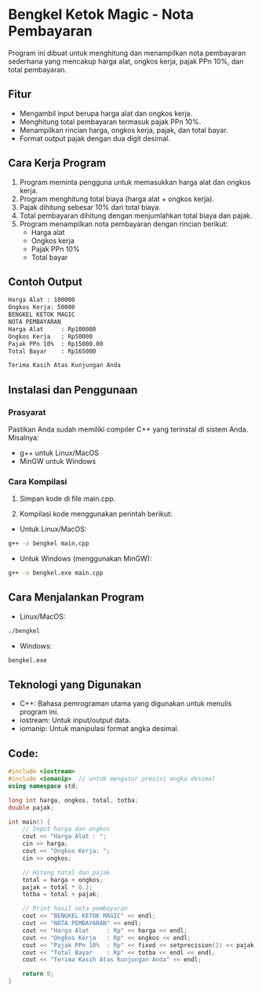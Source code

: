 # Bengkel Ketok Magic - Nota Pembayaran

Program ini dibuat untuk menghitung dan menampilkan nota pembayaran sederhana yang mencakup harga alat, ongkos kerja, pajak PPn 10%, dan total pembayaran.

## Fitur

- Mengambil input berupa harga alat dan ongkos kerja.
- Menghitung total pembayaran termasuk pajak PPn 10%.
- Menampilkan rincian harga, ongkos kerja, pajak, dan total bayar.
- Format output pajak dengan dua digit desimal.

## Cara Kerja Program

1. Program meminta pengguna untuk memasukkan harga alat dan ongkos kerja.
2. Program menghitung total biaya (harga alat + ongkos kerja).
3. Pajak dihitung sebesar 10% dari total biaya.
4. Total pembayaran dihitung dengan menjumlahkan total biaya dan pajak.
5. Program menampilkan nota pembayaran dengan rincian berikut:
   - Harga alat
   - Ongkos kerja
   - Pajak PPn 10%
   - Total bayar

## Contoh Output

```bash
Harga Alat : 100000
Ongkos Kerja: 50000
BENGKEL KETOK MAGIC
NOTA PEMBAYARAN
Harga Alat     : Rp100000
Ongkos Kerja   : Rp50000
Pajak PPn 10%  : Rp15000.00
Total Bayar    : Rp165000

Terima Kasih Atas Kunjungan Anda
```

## Instalasi dan Penggunaan

### Prasyarat

Pastikan Anda sudah memiliki compiler C++ yang terinstal di sistem Anda. Misalnya:

- g++ untuk Linux/MacOS
- MinGW untuk Windows

### Cara Kompilasi

1. Simpan kode di file main.cpp.

2. Kompilasi kode menggunakan perintah berikut:

- Untuk Linux/MacOS:

```bash
g++ -o bengkel main.cpp
```

- Untuk Windows (menggunakan MinGW):

```bash
g++ -o bengkel.exe main.cpp
```

## Cara Menjalankan Program

- Linux/MacOS:

```bash
./bengkel
```

- Windows:

```bash
bengkel.exe
```

## Teknologi yang Digunakan

- C++: Bahasa pemrograman utama yang digunakan untuk menulis program ini.
- iostream: Untuk input/output data.
- iomanip: Untuk manipulasi format angka desimal.

## Code:

```cpp
#include <iostream>
#include <iomanip>  // untuk mengatur presisi angka desimal
using namespace std;

long int harga, ongkos, total, totba;
double pajak;

int main() {
    // Input harga dan ongkos
    cout << "Harga Alat : ";
    cin >> harga;
    cout << "Ongkos Kerja: ";
    cin >> ongkos;

    // Hitung total dan pajak
    total = harga + ongkos;
    pajak = total * 0.1;
    totba = total + pajak;

    // Print hasil nota pembayaran
    cout << "BENGKEL KETOK MAGIC" << endl;
    cout << "NOTA PEMBAYARAN" << endl;
    cout << "Harga Alat     : Rp" << harga << endl;
    cout << "Ongkos Kerja   : Rp" << ongkos << endl;
    cout << "Pajak PPn 10%  : Rp" << fixed << setprecision(2) << pajak << endl;
    cout << "Total Bayar    : Rp" << totba << endl << endl;
    cout << "Terima Kasih Atas Kunjungan Anda" << endl;

    return 0;
}

```
